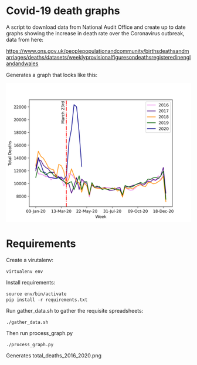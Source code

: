 # Covid-19 death graphs
A script to download data from National Audit Office and create up to date
graphs showing the increase in death rate over the Coronavirus outbreak, data
from here:

https://www.ons.gov.uk/peoplepopulationandcommunity/birthsdeathsandmarriages/deaths/datasets/weeklyprovisionalfiguresondeathsregisteredinenglandandwales


Generates a graph that looks like this:

![Total Deaths](https://github.com/fosuoy/ons_total_deaths_charting/blob/master/total_deaths_2016_2020.png?raw=true)

# Requirements
Create a virutalenv:
```
virtualenv env
```
Install requirements:
```
source env/bin/activate
pip install -r requirements.txt
```
Run gather_data.sh to gather the requisite spreadsheets:
```
./gather_data.sh
```

Then run process_graph.py
```
./process_graph.py
```

Generates total_deaths_2016_2020.png
